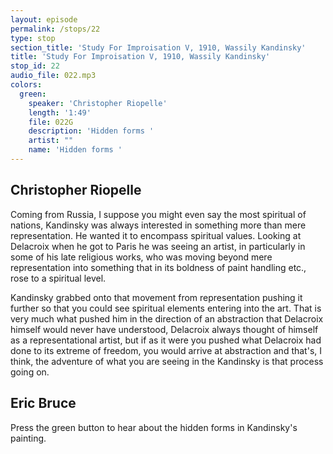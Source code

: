 ```yaml
---
layout: episode
permalink: /stops/22
type: stop
section_title: 'Study For Improisation V, 1910, Wassily Kandinsky'
title: 'Study For Improisation V, 1910, Wassily Kandinsky'
stop_id: 22
audio_file: 022.mp3
colors:
  green:
    speaker: 'Christopher Riopelle'
    length: '1:49'
    file: 022G
    description: 'Hidden forms '
    artist: ""
    name: 'Hidden forms '
---
```


## Christopher Riopelle

Coming from Russia, I suppose you might even say the most spiritual of nations, Kandinsky was always interested in something more than mere representation.  He wanted it to encompass spiritual values.  Looking at Delacroix when he got to Paris he was seeing an artist, in particularly in some of his late religious works, who was moving beyond mere representation into something that in its boldness of paint handling etc., rose to a spiritual level.

Kandinsky grabbed onto that movement from representation pushing it further so that you could see spiritual elements entering into the art.  That is very much what pushed him in the direction of an abstraction that Delacroix himself would never have understood, Delacroix always thought of himself as a representational artist, but if as it were you pushed what Delacroix had done to its extreme of freedom, you would arrive at abstraction and that's, I think, the adventure of what you are seeing in the Kandinsky is that process going on.

## Eric Bruce

Press the green button to hear about the hidden forms in Kandinsky's painting.
